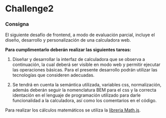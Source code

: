 # Challenge2

### Consigna

El siguiente desafío de frontend, a modo de evaluación parcial, incluye el diseño, desarrollo
y personalización de una calculadora web.

**Para cumplimentarlo deberán realizar las siguientes tareas:**

1. Diseñar y desarrollar la interfaz de calculadora que se observa a continuación, la cual
deberá ser visible en modo web y permitir ejecutar las operaciones básicas. Para el
presente desarrollo podrán utilizar las tecnologías que consideren adecuadas.

3. Se tendrá en cuenta la semántica utilizada, variables css, normalización, además
deberán seguir la nomenclatura BEM para el css y la correcta identación en el lenguaje
de programación utilizado para darle funcionalidad a la calculadora, así como los
comentarios en el código.

Para realizar los cálculos matemáticos se utiliza la [libreria Math.js](https://mathjs.org/download.html).
